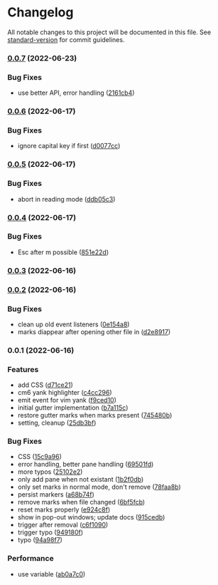 # Changelog

All notable changes to this project will be documented in this file. See [standard-version](https://github.com/conventional-changelog/standard-version) for commit guidelines.

### [0.0.7](https://github.com/kometenstaub/obsidian-vim-gutter-marker/compare/0.0.6...0.0.7) (2022-06-23)


### Bug Fixes

* use better API, error handling ([2161cb4](https://github.com/kometenstaub/obsidian-vim-gutter-marker/commit/2161cb4f7e3b8464369e1d376521db8b708875ff))

### [0.0.6](https://github.com/kometenstaub/obsidian-vim-gutter-marker/compare/0.0.5...0.0.6) (2022-06-17)


### Bug Fixes

* ignore capital key if first ([d0077cc](https://github.com/kometenstaub/obsidian-vim-gutter-marker/commit/d0077cc519028d780eb61ea29bdc5f39b334d844))

### [0.0.5](https://github.com/kometenstaub/obsidian-vim-gutter-marker/compare/0.0.4...0.0.5) (2022-06-17)


### Bug Fixes

* abort in reading mode ([ddb05c3](https://github.com/kometenstaub/obsidian-vim-gutter-marker/commit/ddb05c392681c1e4aeb8ca112ef597b5b4689bd4))

### [0.0.4](https://github.com/kometenstaub/obsidian-vim-gutter-marker/compare/0.0.3...0.0.4) (2022-06-17)


### Bug Fixes

* Esc after m possible ([851e22d](https://github.com/kometenstaub/obsidian-vim-gutter-marker/commit/851e22dbc482669e35b285f19c20c00f55f15b25))

### [0.0.3](https://github.com/kometenstaub/obsidian-vim-gutter-marker/compare/0.0.2...0.0.3) (2022-06-16)

### [0.0.2](https://github.com/kometenstaub/obsidian-vim-gutter-marker/compare/0.0.1...0.0.2) (2022-06-16)


### Bug Fixes

* clean up old event listeners ([0e154a8](https://github.com/kometenstaub/obsidian-vim-gutter-marker/commit/0e154a8083297681867d1dd9c6010c04297f1f2f))
* marks diappear after opening other file in ([d2e8917](https://github.com/kometenstaub/obsidian-vim-gutter-marker/commit/d2e8917114201af6e7be8cf935e7d570a3f4c613))

### 0.0.1 (2022-06-16)


### Features

* add CSS ([d71ce21](https://github.com/kometenstaub/obsidian-vim-gutter-marker/commit/d71ce212743d98c39bc4147e3844c0f99f32e14a))
* cm6 yank highlighter ([c4cc296](https://github.com/kometenstaub/obsidian-vim-gutter-marker/commit/c4cc296623ad512023b10525b5ed6a60622d575e))
* emit event for vim yank ([f9ced10](https://github.com/kometenstaub/obsidian-vim-gutter-marker/commit/f9ced10f75f614ddc381f341652d9e912808bf8b))
* initial gutter implementation ([b7a115c](https://github.com/kometenstaub/obsidian-vim-gutter-marker/commit/b7a115c495c217754cf7c6d6a4de16911355c5a9))
* restore gutter marks when marks present ([745480b](https://github.com/kometenstaub/obsidian-vim-gutter-marker/commit/745480b2d94c1fb6cc432e46b2fd5b5d15276f39))
* setting, cleanup ([25db3bf](https://github.com/kometenstaub/obsidian-vim-gutter-marker/commit/25db3bfba4db8684dd431c86782907bc1a7015eb))


### Bug Fixes

* CSS ([15c9a96](https://github.com/kometenstaub/obsidian-vim-gutter-marker/commit/15c9a96bd7582db1fe98feb3d10c733979ee6c52))
* error handling, better pane handling ([69501fd](https://github.com/kometenstaub/obsidian-vim-gutter-marker/commit/69501fd8fbc4ed9dc4beb1d1fedf4a2f954608ce))
* more typos ([25102e2](https://github.com/kometenstaub/obsidian-vim-gutter-marker/commit/25102e29cb728038cb8dd6710c6040c844e53648))
* only add pane when not existant ([1b2f0db](https://github.com/kometenstaub/obsidian-vim-gutter-marker/commit/1b2f0db6f47e5ef5c1440d14877114346a1a9cd6))
* only set marks in normal mode, don't remove ([78faa8b](https://github.com/kometenstaub/obsidian-vim-gutter-marker/commit/78faa8bf7a30050ca3798cd28aa095b71dd6235e))
* persist markers ([a68b74f](https://github.com/kometenstaub/obsidian-vim-gutter-marker/commit/a68b74f2d19c47712acd9859ae3557a461e26673))
* remove marks when file changed ([6bf5fcb](https://github.com/kometenstaub/obsidian-vim-gutter-marker/commit/6bf5fcbc6e3b0ef17b71f83418bef923e810cd31))
* reset marks properly ([e924c8f](https://github.com/kometenstaub/obsidian-vim-gutter-marker/commit/e924c8f9a64806af7548848fb3192df5ac6b0efe))
* show in pop-out windows; update docs ([915cedb](https://github.com/kometenstaub/obsidian-vim-gutter-marker/commit/915cedb89d8f878ecdcb5af466ef4edcea63a870))
* trigger after removal ([c6f1090](https://github.com/kometenstaub/obsidian-vim-gutter-marker/commit/c6f1090a7c2637fdc2df912663897ddaccc864ae))
* trigger typo ([949180f](https://github.com/kometenstaub/obsidian-vim-gutter-marker/commit/949180f9feeded4afd7379ad5ef2bf5f948f074f))
* typo ([94a98f7](https://github.com/kometenstaub/obsidian-vim-gutter-marker/commit/94a98f7831d47aef23f740b8814b4d04958d04a3))


### Performance

* use variable ([ab0a7c0](https://github.com/kometenstaub/obsidian-vim-gutter-marker/commit/ab0a7c00674d6aa7d99f05400cbd851cf0e6b2e4))
